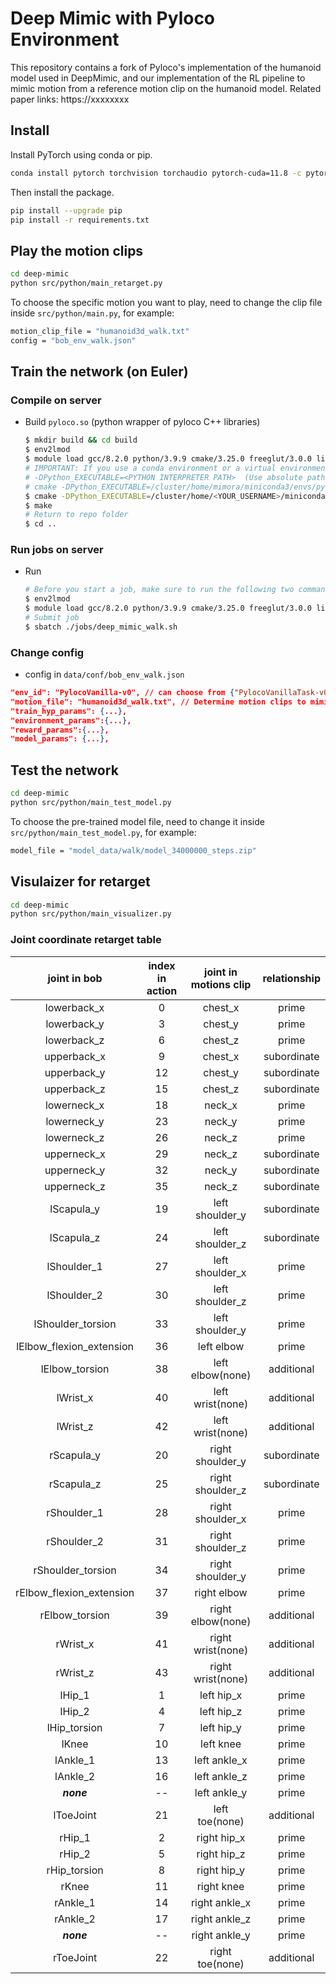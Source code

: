 # Deep Mimic with Pyloco Environment

This repository contains a fork of Pyloco's implementation of the humanoid model used in DeepMimic, and our implementation of the RL pipeline to mimic motion from a reference motion clip on the humanoid model. Related paper links: https://xxxxxxxx

## Install

Install PyTorch using conda or pip.

```bash
conda install pytorch torchvision torchaudio pytorch-cuda=11.8 -c pytorch -c nvidia
```

Then install the package.

```bash
pip install --upgrade pip
pip install -r requirements.txt 
```

## Play the motion clips

```bash
cd deep-mimic
python src/python/main_retarget.py
```
To choose the specific motion you want to play, need to change the clip file inside `src/python/main.py`, for example:
```sh 
motion_clip_file = "humanoid3d_walk.txt"
config = "bob_env_walk.json"
```

## Train the network (on Euler)

### Compile on server
- Build `pyloco.so` (python wrapper of pyloco C++ libraries)
  ```sh
  $ mkdir build && cd build   
  $ env2lmod
  $ module load gcc/8.2.0 python/3.9.9 cmake/3.25.0 freeglut/3.0.0 libxrandr/1.5.0  libxinerama/1.1.3 libxi/1.7.6  libxcursor/1.1.14 mesa/17.2.3 eth_proxy
  # IMPORTANT: If you use a conda environment or a virtual environment, you should add 
  # -DPython_EXECUTABLE=<PYTHON INTERPRETER PATH>  (Use absolute paths) e.g.:
  # cmake -DPython_EXECUTABLE=/cluster/home/mimora/miniconda3/envs/pylocoEnv/bin/python3 -DCMAKE_BUILD_TYPE=Release ../
  $ cmake -DPython_EXECUTABLE=/cluster/home/<YOUR_USERNAME>/miniconda3/envs/pylocoEnv/bin/python3 -DCMAKE_BUILD_TYPE=Release ../
  $ make 
  # Return to repo folder
  $ cd ..
  ```

### Run jobs on server
 
- Run
  ```sh
  # Before you start a job, make sure to run the following two commands, every time you start a new ssh connection to Euler.
  $ env2lmod
  $ module load gcc/8.2.0 python/3.9.9 cmake/3.25.0 freeglut/3.0.0 libxrandr/1.5.0  libxinerama/1.1.3 libxi/1.7.6  libxcursor/1.1.14 mesa/17.2.3 eth_proxy  
  # Submit job
  $ sbatch ./jobs/deep_mimic_walk.sh
  ```
### Change config

- config in `data/conf/bob_env_walk.json`
```json
"env_id": "PylocoVanilla-v0", // can choose from {"PylocoVanillaTask-v0","ResidualEnv-v0","ResidualEnv-v1","PylocoMultiClip-v0"}, determine the method to use
"motion_file": "humanoid3d_walk.txt", // Determine motion clips to mimic
"train_hyp_params": {...}, 
"environment_params":{...},
"reward_params":{...},
"model_params": {...},
```

## Test the network
```bash
cd deep-mimic
python src/python/main_test_model.py
```
To choose the pre-trained model file, need to change it inside `src/python/main_test_model.py`, for example:
```sh 
model_file = "model_data/walk/model_34000000_steps.zip"
```


## Visulaizer for retarget 

```bash
cd deep-mimic
python src/python/main_visualizer.py
```

### Joint coordinate retarget table

|  joint in bob   | index in action | joint in motions clip | relationship |
|  :----:         | :----: | :----:                | :----:|
|  lowerback_x    | 0      | chest_x               | prime |
|  lowerback_y    | 3      | chest_y               | prime |
|  lowerback_z    | 6      | chest_z               | prime |
|  upperback_x    | 9      | chest_x               | subordinate |
|  upperback_y    | 12     | chest_y               | subordinate |
|  upperback_z    | 15     | chest_z               | subordinate |
|  lowerneck_x    | 18     | neck_x                | prime |
|  lowerneck_y    | 23     | neck_y                | prime |
|  lowerneck_z    | 26     | neck_z                | prime |
|  upperneck_x    | 29     | neck_z                | subordinate |
|  upperneck_y    | 32     | neck_y                | subordinate |
|  upperneck_z    | 35     | neck_z                | subordinate |
|  lScapula_y     | 19     | left shoulder_y       | subordinate |
|  lScapula_z     | 24     | left shoulder_z       | subordinate |
|  lShoulder_1    | 27     | left shoulder_x       | prime      |
|  lShoulder_2    | 30     | left shoulder_z       | prime      |
|lShoulder_torsion| 33     | left shoulder_y       | prime      |
|lElbow_flexion_extension|36|left elbow            | prime      |
|  lElbow_torsion | 38     | left elbow(none)      | additional  |
|  lWrist_x       | 40     | left wrist(none)      | additional  |
|  lWrist_z       | 42     | left wrist(none)      | additional  |
|  rScapula_y     | 20     | right shoulder_y      | subordinate |
|  rScapula_z     | 25     | right shoulder_z      | subordinate |
|  rShoulder_1    | 28     | right shoulder_x      | prime      |
|  rShoulder_2    | 31     | right shoulder_z      | prime      |
|rShoulder_torsion| 34     | right shoulder_y      | prime      |
|rElbow_flexion_extension|37|right elbow           | prime      |
|  rElbow_torsion | 39     | right elbow(none)     | additional  |
|  rWrist_x       | 41     | right wrist(none)     | additional  |
|  rWrist_z       | 43     | right wrist(none)     | additional  |
|  lHip_1         | 1      | left hip_x            | prime      |
|  lHip_2         | 4      | left hip_z            | prime      |
|  lHip_torsion   | 7      | left hip_y            | prime      |
|  lKnee          | 10     | left knee             | prime      |
|  lAnkle_1       | 13     | left ankle_x          | prime      |
|  lAnkle_2       | 16     | left ankle_z          | prime      |
|  ***none***     | --     | left ankle_y          | prime      |
|  lToeJoint      | 21     | left toe(none)        | additional  |
|  rHip_1         | 2      | right hip_x           | prime      |
|  rHip_2         | 5      | right hip_z           | prime      |
|  rHip_torsion   | 8      | right hip_y           | prime      |
|  rKnee          | 11     | right knee            | prime      |
|  rAnkle_1       | 14     | right ankle_x         | prime      |
|  rAnkle_2       | 17     | right ankle_z         | prime      |
|  ***none***     | --     | right ankle_y         | prime      |
|  rToeJoint      | 22     | right toe(none)       | additional  |
